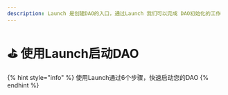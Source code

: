 ```yaml
---
description: Launch 是创建DAO的入口，通过Launch 我们可以完成 DAO初始化的工作
---
```


# ⛳ 使用Launch启动DAO

{% hint style="info" %}
使用Launch通过6个步骤，快速启动您的DAO
{% endhint %}
